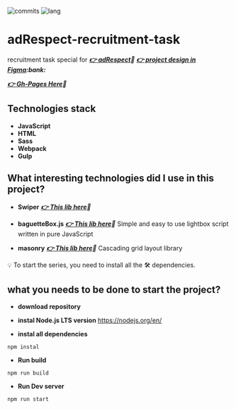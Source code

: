 ![commits](https://img.shields.io/github/last-commit/AntonOshurek/adRespect-recruitment-task?style=plastic)
![lang](https://img.shields.io/github/languages/top/AntonOshurek/adRespect-recruitment-task)


# adRespect-recruitment-task

recruitment task special for ***[:point_right: adRespect](https://adrespect.pl/):bank:***
***[:point_right: project design in Figma]([https://adrespect.pl/](https://www.figma.com/file/nwTC1VLqZuQ8qLllaPOgYu/Zadanie-rekrutacyjne-2023?type=design&node-id=0-1&mode=design&t=Wsq4JE8ut6gARjQt-0)):bank:***

***[:point_right: Gh-Pages Here](https://antonoshurek.github.io/adRespect-recruitment-task/):bank:***


## Technologies stack

* **JavaScript**
* **HTML**
* **Sass**
* **Webpack**
* **Gulp**

## What interesting technologies did I use in this project?
* **Swiper**
***[:point_right: This lib here](https://swiperjs.com/):bank:***

* **baguetteBox.js**
***[:point_right: This lib here](https://feimosi.github.io/baguetteBox.js/):bank:***
Simple and easy to use lightbox script written in pure JavaScript

* **masonry**
***[:point_right: This lib here](https://masonry.desandro.com/layout):bank:***
Cascading grid layout library

:bulb: To start the series, you need to install all the :hammer_and_wrench: dependencies.

## what you needs to be done to start the project?

* **download repository**

* **instal Node.js LTS version**
https://nodejs.org/en/

* **instal all dependencies**

```
npm instal
```

* **Run build**

```
npm run build
```

* **Run Dev server**

```
npm run start
```
